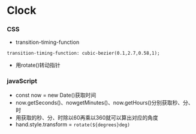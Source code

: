 # Clock

### CSS

* transition-timing-function

`transition-timing-function: cubic-bezier(0.1,2.7,0.58,1);`

* 用rotate()转动指针

### javaScript

* const now = new Date()获取时间
* now.getSeconds()、nowgetMinutes()、now.getHours()分别获取秒、分、时
* 用获取的秒、分、时除以60再乘以360就可以算出对应的角度
* hand.style.transform = `rotate(${degrees}deg)`